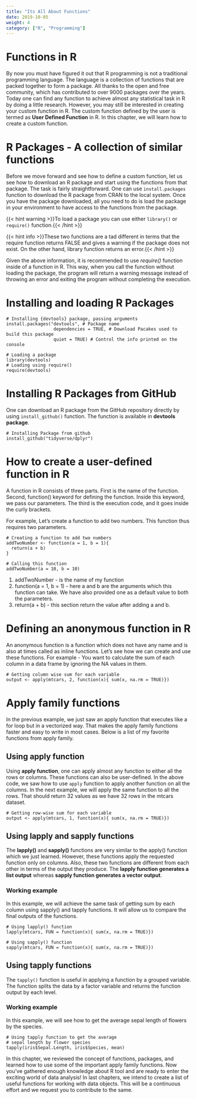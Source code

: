 ```yaml
---
title: "Its All About Functions"
date: 2019-10-05
weight: 4
category: ["R", "Programming"]
---
```


# Functions in R

By now you must have figured it out that R programming is not a traditional programming language. The language is a collection of functions that are packed together to form a package. All thanks to the open and free community, which has contributed to over 9000 packages over the years. Today one can find any function to achieve almost any statistical task in R by doing a little research. However, you may still be interested in creating your custom function in R. The custom function defined by the user is termed as **User Defined Function** in R. In this chapter, we will learn how to create a custom function.

# R Packages - A collection of similar functions

Before we move forward and see how to define a custom function, let us see how to download an R package and start using the functions from that package. The task is fairly straightforward. One can use `install.packages` function to download the R package from CRAN to the local system. Once you have the package downloaded, all you need to do is load the package in your environment to have access to the functions from the package.

{{< hint warning >}}To load a package you can use either `library()` or `require()` function.{{< /hint >}}

{{< hint info >}}These two functions are a tad different in terms that the require function returns FALSE and gives a warning if the package does not exist. On the other hand, library function returns an error.{{< /hint >}}

Given the above information, it is recommended to use *require()* function inside of a function in R. This way, when you call the function without loading the package, the program will return a warning message instead of throwing an error and exiting the program without completing the execution.

# Installing and loading R Packages
```
# Installing {devtools} package, passing arguments
install.packages("devtools", # Package name
                  dependencies = TRUE, # Download Pacakes used to build this package
                  quiet = TRUE) # Control the info printed on the console

# Loading a package
library(devtools)
# Loading using require()
require(devtools)
```

# Installing R Packages from GitHub
One can download an R package from the GitHub repository directly by using `install_github()` function. The function is available in **devtools package**.

```
# Installing Package from github
install_github("tidyverse/dplyr")
```

# How to create a user-defined function in R
A function in R consists of three parts. First is the name of the function. Second, function() keyword for defining the function. Inside this keyword, we pass our parameters. The third is the execution code, and it goes inside the curly brackets.

For example, Let’s create a function to add two numbers. This function thus requires two parameters.

```
# Creating a function to add two numbers
addTwoNumber <- function(a = 1, b = 1){
  return(a + b)
}

# Calling this function
addTwoNumber(a = 10, b = 10)
```

1. addTwoNumber - is the name of my function
2. function(a = 1, b = 1) - here a and b are the arguments which this function can take. We have also provided one as a default value to both the parameters.
3. return(a + b) - this section return the value after adding a and b.

# Defining an anonymous function in R
An anonymous function is a function which does not have any name and is also at times called as inline functions. Let’s see how we can create and use these functions. For example - You want to calculate the sum of each column in a data frame by ignoring the NA values in them.

```
# Getting column wise sum for each variable
output <- apply(mtcars, 2, function(x){ sum(x, na.rm = TRUE)})
```

# Apply family functions
In the previous example, we just saw an apply function that executes like a for loop but in a vectorized way. That makes the apply family functions faster and easy to write in most cases. Below is a list of my favorite functions from apply family.

## Using apply function
Using **apply function**, one can apply almost any function to either all the rows or columns. These functions can also be user-defined. In the above code, we saw how to use `apply` function to apply another function on all the columns. In the next example, we will apply the same function to all the rows. That should return 32 values as we have 32 rows in the mtcars dataset.
```
# Getting row-wise sum for each variable
output <- apply(mtcars, 1, function(x){ sum(x, na.rm = TRUE)})
```
## Using lapply and sapply functions
The **lapply()** and **sapply()** functions are very similar to the apply() function which we just learned. However, these functions apply the requested function only on columns. Also, these two functions are different from each other in terms of the output they produce. The **lapply function generates a list output** whereas **sapply function generates a vector output**.

### Working example
In this example, we will achieve the same task of getting sum by each column using sapply() and tapply functions. It will allow us to compare the final outputs of the functions.

```
# Using lapply() function
lapply(mtcars, FUN = function(x){ sum(x, na.rm = TRUE)})

# Using sapply() function
sapply(mtcars, FUN = function(x){ sum(x, na.rm = TRUE)})
```

## Using tapply functions
The `tapply()` function is useful in applying a function by a grouped variable. The function splits the data by a factor variable and returns the function output by each level.

### Working example
In this example, we will see how to get the average sepal length of flowers by the species.

```
# Using tapply function to get the average
# sepal length by flower species
tapply(iris$Sepal.Length, iris$Species, mean)
```

In this chapter, we reviewed the concept of functions, packages, and learned how to use some of the important apply family functions. Now you’ve gathered enough knowledge about R tool and are ready to enter the exciting world of data analysis!  In last chapters, we intend to create a list of useful functions for working with data objects. This will be a continuous effort and we request you to contribute to the same.
